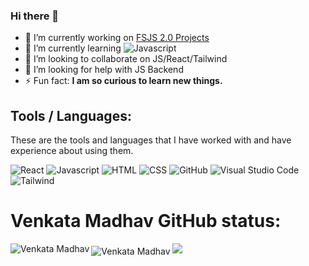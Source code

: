 ### Hi there 👋

<!--
**venkatamadhav/venkatamadhav** is a ✨ _special_ ✨ repository because its `README.md` (this file) appears on your GitHub profile.

Here are some ideas to get you started:
-->
- 🔭 I’m currently working on [FSJS 2.0 Projects](https://github.com/venkatamadhav/FSJS-2.0)
- 🌱 I’m currently learning ![Javascript](https://img.shields.io/badge/-Javascript-05122A?style=flat&logo=javascript)
- 👯 I’m looking to collaborate on JS/React/Tailwind
- 🤔 I’m looking for help with JS Backend
- ⚡ Fun fact: **I am so curious to learn new things.**
<!-- - 💬 Ask me about ...
- 📫 How to reach me: ...
- 😄 Pronouns: ... -->

## Tools / Languages:

These are the tools and languages that I have worked with and have experience about using them.

![React](https://img.shields.io/badge/-React-007ACC?logo=react&logoColor=white&style=flat)
![Javascript](https://img.shields.io/badge/-Javascript-05122A?style=flat&logo=javascript)
![HTML](https://img.shields.io/badge/-HTML-05122A?style=flat&logo=HTML5)
![CSS](https://img.shields.io/badge/-CSS-05122A?style=flat&logo=CSS3)
![GitHub](https://img.shields.io/badge/-GitHub-05122A?style=flat&logo=github)
![Visual Studio Code](https://img.shields.io/badge/-Visual%20Studio%20Code-05122A?style=flat&logo=visual-studio-code&logoColor=007ACC)
![Tailwind](https://img.shields.io/badge/-Tailwind-black?style=flat&logo=tailwindcss&logoColor=007ACC)

# Venkata Madhav GitHub status: 

<img align="center" src="https://github-readme-stats.vercel.app/api?username=venkatamadhav&show_icons=true&theme=radical" alt="Venkata Madhav" />
<a href="https://git.io/streak-stats"><img src="https://streak-stats.demolab.com?user=venkatamadhav&theme=dark"/></a>
<img align="left" src="https://github-readme-stats.vercel.app/api/top-langs/?username=venkatamadhav&show_icons=true&theme=radical" alt="Venkata Madhav" />


